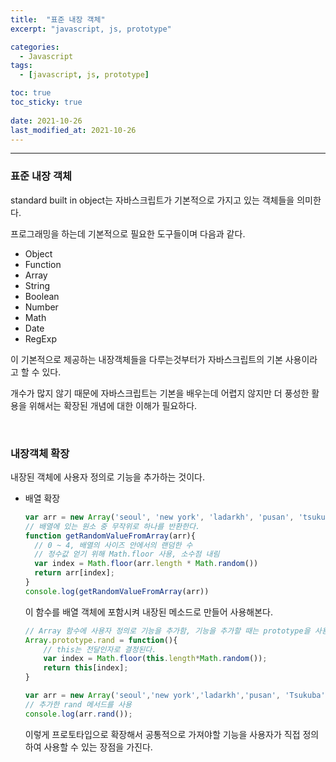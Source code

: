 ```yaml
---
title:  "표준 내장 객체"
excerpt: "javascript, js, prototype"

categories:
  - Javascript
tags:
  - [javascript, js, prototype]

toc: true
toc_sticky: true
 
date: 2021-10-26 
last_modified_at: 2021-10-26
---  
```


***

###  표준 내장 객체  

standard built in object는 자바스크립트가 기본적으로 가지고 있는 객체들을 의미한다.  

프로그래밍을 하는데 기본적으로 필요한 도구들이며 다음과 같다.  

* Object
* Function
* Array
* String
* Boolean
* Number
* Math
* Date
* RegExp  

이 기본적으로 제공하는 내장객체들을 다루는것부터가 자바스크립트의 기본 사용이라고 할 수 있다. 

개수가 많지 않기 때문에 자바스크립트는 기본을 배우는데 어렵지 않지만 더 풍성한 활용을 위해서는 확장된 개념에 대한 이해가 필요하다.  

<br/>

### 내장객체 확장  

내장된 객체에 사용자 정의로 기능을 추가하는 것이다.  

* 배열 확장  

  ```javascript
  var arr = new Array('seoul', 'new york', 'ladarkh', 'pusan', 'tsukuba');
  // 배열에 있는 원소 중 무작위로 하나를 반환한다. 
  function getRandomValueFromArray(arr){
    // 0 ~ 4, 배열의 사이즈 안에서의 랜덤한 수
    // 정수값 얻기 위해 Math.floor 사용, 소수점 내림
    var index = Math.floor(arr.length * Math.random())
    return arr[index];
  }
  console.log(getRandomValueFromArray(arr))
  ```

  이 함수를 배열 객체에 포함시켜 내장된 메소드로 만들어 사용해본다.  

  ```javascript
  // Array 함수에 사용자 정의로 기능을 추가함, 기능을 추가할 때는 prototype을 사용한다.  
  Array.prototype.rand = function(){
      // this는 전달인자로 결정된다.  
      var index = Math.floor(this.length*Math.random());
      return this[index];
  }

  var arr = new Array('seoul','new york','ladarkh','pusan', 'Tsukuba');
  // 추가한 rand 메서드를 사용
  console.log(arr.rand());
  ```

  이렇게 프로토타입으로 확장해서 공통적으로 가져야할 기능을 사용자가 직접 정의하여 사용할 수 있는 장점을 가진다.  